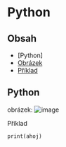 # Python
## Obsah
- [Python]
- [Obrázek](#obrázek)
- [Příklad](#Príklad)
## Python
obrázek: ![image](https://github.com/user-attachments/assets/8fa8830a-3076-45ed-b591-891ead5df8f8)

Příklad
```
print(ahoj)
```
